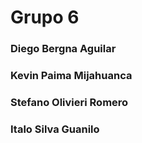 # Grupo 6
### Diego Bergna Aguilar
### Kevin Paima Mijahuanca
### Stefano Olivieri Romero
### Italo Silva Guanilo
